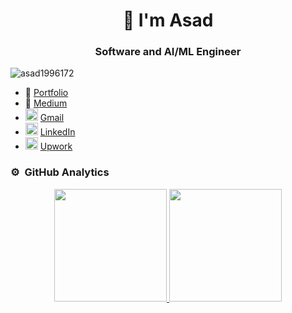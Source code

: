 <h1 align="center">👋 I'm Asad</h1>
<h3 align="center">Software and AI/ML Engineer</h3>

<p align="left"> <img src="https://komarev.com/ghpvc/?username=asad1996172&label=Profile%20views&color=0e75b6&style=flat" alt="asad1996172" /> </p>


- 🔭 [Portfolio](https://asadmahmood.me/)
- 📝 [Medium](https://asad1996172.medium.com/)
- <img width="20" src="https://icons.iconarchive.com/icons/dtafalonso/android-l/512/Gmail-icon.png"> <a href="mailto:asad007mahmood@gmail.com">Gmail</a>
- <img width="20" src="https://www.iconpacks.net/icons/2/free-linkedin-logo-icon-2430-thumb.png"> [LinkedIn](https://www.linkedin.com/in/asad1996172/)
- <img width="20" src="https://icons.iconarchive.com/icons/papirus-team/papirus-apps/512/upwork-icon.png"> [Upwork](https://www.upwork.com/freelancers/~01d13d8a32c256b11c)

### ⚙️ &nbsp;GitHub Analytics

<p align="center">
<a href="https://github.com/asad1996172">
  <img height="180em" src="https://github-readme-stats-eight-theta.vercel.app/api?username=asad1996172&show_icons=true&theme=algolia&include_all_commits=true&count_private=true"/>
  <img height="180em" src="https://github-readme-stats-eight-theta.vercel.app/api/top-langs/?username=asad1996172&layout=compact&langs_count=8&theme=algolia"/>
</a>
</p>
